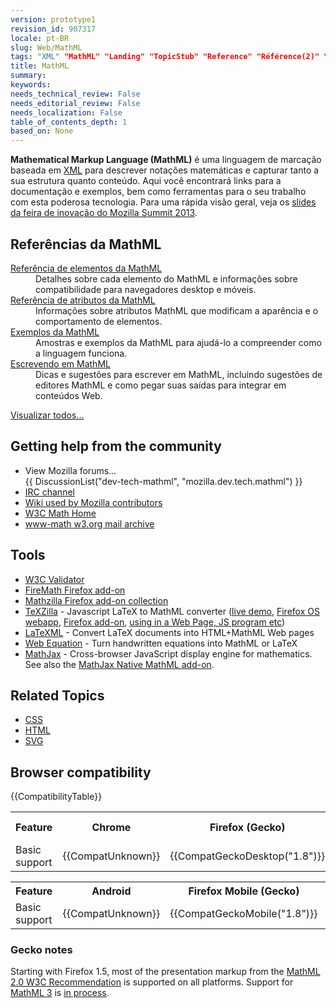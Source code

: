 ```yaml
---
version: prototype1
revision_id: 907317
locale: pt-BR
slug: Web/MathML
tags: "XML" "MathML" "Landing" "TopicStub" "Reference" "Référence(2)" "NeedsTranslation"
title: MathML
summary: 
keywords: 
needs_technical_review: False
needs_editorial_review: False
needs_localization: False
table_of_contents_depth: 1
based_on: None
---
```

<p><strong>Mathematical Markup Language (MathML)</strong> é uma linguagem de marcação baseada em <a href="/pt-BR/docs/XML" title="/en-US/docs/XML">XML</a> para descrever notações matemáticas e<span class="short_text" id="result_box" lang="pt"> <span class="hps">capturar</span> <span class="hps">tanto</span> <span class="hps">a sua estrutura</span> <span class="hps">quanto</span> <span class="hps">conteúdo</span></span>. Aqui você encontrará links para a documentação e exemplos, bem como ferramentas para o seu trabalho com esta poderosa tecnologia. Para uma rápida visão geral, veja os <a href="http://fred-wang.github.io/MozSummitMathML/index.html">slides da feira de inovação do Mozilla Summit 2013</a>.</p>

<div class="row topicpage-table">
<div class="section">
<h2 class="Documentation" id="Documentation" name="Documentation">Referências da MathML</h2>

<dl>
 <dt><a href="/en-US/docs/Web/MathML/Element" title="/en-US/docs/Web/MathML/Element">Referência de elementos da MathML</a></dt>
 <dd>Detalhes sobre cada elemento do MathML e informações sobre compatibilidade para navegadores desktop e móveis.</dd>
 <dt><a href="/en-US/docs/Web/MathML/Attribute" title="/en-US/docs/Web/MathML/Attribute">Referência de atributos da MathML</a></dt>
 <dd>Informações sobre atributos MathML que modificam a aparência e o comportamento de elementos.</dd>
 <dt><a href="/en-US/docs/Web/MathML/Examples" title="/en-US/docs/Web/MathML/Examples">Exemplos da MathML</a></dt>
 <dd>Amostras e exemplos da MathML para ajudá-lo a compreender como a linguagem funciona.</dd>
 <dt><a href="/en-US/docs/Web/MathML/Authoring" title="/en-US/docs/Web/MathML/Authoring">Escrevendo em MathML</a></dt>
 <dd>Dicas e sugestões para escrever em MathML, incluindo sugestões de editores MathML e como pegar suas saídas para integrar em conteúdos Web.</dd>
</dl>

<p><span class="alllinks"><a href="/en-US/docs/tag/MathML" title="/en-US/docs/tag/CSS">Visualizar todos...</a></span></p>
</div>

<div class="section">
<h2 class="Community" id="Getting_help_from_the_community">Getting help from the community</h2>

<ul>
 <li>View Mozilla forums...<br />
  {{ DiscussionList("dev-tech-mathml", "mozilla.dev.tech.mathml") }}</li>
 <li><a class="link-irc" href="irc://irc.mozilla.org/%23mathml" rel="external" target="_blank" title="irc://irc.mozilla.org/%23mathml">IRC channel</a></li>
 <li><a class="link-https" href="https://wiki.mozilla.org/MathML:Home_Page">Wiki used by Mozilla contributors</a></li>
 <li><a href="http://www.w3.org/Math/" title="http://www.w3.org/Math/">W3C Math Home</a></li>
 <li><a href="http://lists.w3.org/Archives/Public/www-math/" title="http://lists.w3.org/Archives/Public/www-math/">www-math w3.org mail archive</a></li>
</ul>

<h2 class="Tools" id="Tools">Tools</h2>

<ul>
 <li><a class="external" href="http://validator.w3.org">W3C Validator</a></li>
 <li><a class="link-https" href="https://addons.mozilla.org/de/firefox/addon/8969/">FireMath Firefox add-on</a></li>
 <li><a href="https://addons.mozilla.org/firefox/collections/fred_wang/mathzilla/" title="https://addons.mozilla.org/firefox/collections/fred_wang/mathzilla/">Mathzilla Firefox add-on collection</a></li>
 <li><a href="https://github.com/fred-wang/TeXZilla">TeXZilla</a> - Javascript LaTeX to MathML converter (<a href="http://fred-wang.github.io/TeXZilla/">live demo</a>, <a href="http://r-gaia-cs.github.io/TeXZilla-webapp/">Firefox OS webapp</a>, <a href="https://addons.mozilla.org/en-US/firefox/addon/texzilla/">Firefox add-on</a>, <a href="https://github.com/fred-wang/TeXZilla/wiki/Using-TeXZilla">using in a Web Page, JS program etc</a>)</li>
 <li><a href="http://dlmf.nist.gov/LaTeXML/" title="http://dlmf.nist.gov/LaTeXML/">LaTeXML</a> - Convert LaTeX documents into HTML+MathML Web pages</li>
 <li><a href="http://webdemo.visionobjects.com/home.html#equation" title="http://webdemo.visionobjects.com/equation.html">Web Equation</a> - Turn handwritten equations into MathML or LaTeX</li>
 <li><a href="http://www.mathjax.org/" title="http://www.mathjax.org/">MathJax</a> - Cross-browser JavaScript display engine for mathematics. See also the <a href="https://addons.mozilla.org/en-US/firefox/addon/mathjax-native-mathml/">MathJax Native MathML add-on</a>.</li>
</ul>

<h2 class="Related_Topics" id="Related_Topics" name="Related_Topics">Related Topics</h2>

<ul>
 <li><a href="/en-US/docs/Web/CSS" title="/en-US/docs/Web/CSS">CSS</a></li>
 <li><a href="/en-US/docs/Web/HTML" title="/en-US/docs/Web/HTML">HTML</a></li>
 <li><a href="/en-US/docs/Web/SVG" title="/en-US/docs/Web/SVG">SVG</a></li>
</ul>
</div>
</div>

<h2 id="Browser_compatibility" name="Browser_compatibility">Browser compatibility</h2>

<p>{{CompatibilityTable}}</p>

<div id="compat-desktop">
<table class="compat-table">
 <tbody>
  <tr>
   <th>Feature</th>
   <th>Chrome</th>
   <th>Firefox (Gecko)</th>
   <th>Internet Explorer</th>
   <th>Opera</th>
   <th>Safari</th>
  </tr>
  <tr>
   <td>Basic support</td>
   <td>{{CompatUnknown}}</td>
   <td>{{CompatGeckoDesktop("1.8")}}</td>
   <td>With PlugIn(s)</td>
   <td>{{CompatUnknown}}</td>
   <td>{{CompatUnknown}}</td>
  </tr>
 </tbody>
</table>
</div>

<div id="compat-mobile">
<table class="compat-table">
 <tbody>
  <tr>
   <th>Feature</th>
   <th>Android</th>
   <th>Firefox Mobile (Gecko)</th>
   <th>IE Mobile</th>
   <th>Opera Mobile</th>
   <th>Safari Mobile</th>
  </tr>
  <tr>
   <td>Basic support</td>
   <td>{{CompatUnknown}}</td>
   <td>{{CompatGeckoMobile("1.8")}}</td>
   <td>{{CompatUnknown}}</td>
   <td>{{CompatUnknown}}</td>
   <td>{{CompatUnknown}}</td>
  </tr>
 </tbody>
</table>
</div>

<div>
<h3 id="Gecko_notes">Gecko notes</h3>

<p>Starting with Firefox 1.5, most of the presentation markup from the <a class="external" href="http://www.w3.org/TR/MathML2/">MathML 2.0 W3C Recommendation</a> is supported on all platforms. Support for <a class="external" href="http://www.w3.org/TR/MathML3/" title="http://www.w3.org/TR/MathML3/">MathML 3</a> is <a href="/en-US/docs/Mozilla_MathML_Project/Status" title="/en-US/docs/Mozilla_MathML_Project/Status">in process</a>.</p>
</div>

<p>&nbsp;</p>

